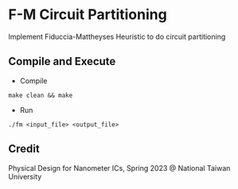 # F-M Circuit Partitioning
Implement Fiduccia-Mattheyses Heuristic to do circuit partitioning  

## Compile and Execute

- Compile
```
make clean && make
```

- Run
```
./fm <input_file> <output_file>
```

## Credit

Physical Design for Nanometer ICs, Spring 2023 @ National Taiwan University
